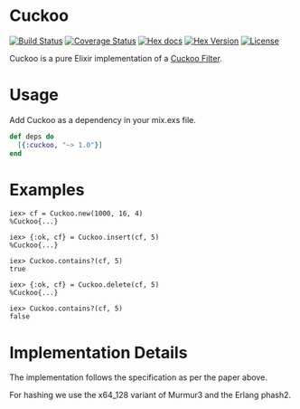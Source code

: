 Cuckoo
======

[![Build Status](https://img.shields.io/circleci/project/github/gmcabrita/cuckoo/master.svg?style=flat)](https://circleci.com/gh/gmcabrita/cuckoo)
[![Coverage Status](https://img.shields.io/coveralls/gmcabrita/cuckoo.svg?style=flat)](https://coveralls.io/r/gmcabrita/cuckoo?branch=master)
[![Hex docs](http://img.shields.io/badge/hex.pm-docs-green.svg?style=flat)](https://hexdocs.pm/cuckoo)
[![Hex Version](http://img.shields.io/hexpm/v/cuckoo.svg?style=flat)](https://hex.pm/packages/cuckoo)
[![License](http://img.shields.io/hexpm/l/cuckoo.svg?style=flat)](https://github.com/gmcabrita/cuckoo/blob/master/LICENSE)

Cuckoo is a pure Elixir implementation of a [Cuckoo Filter](https://www.cs.cmu.edu/~dga/papers/cuckoo-conext2014.pdf).

# Usage

Add Cuckoo as a dependency in your mix.exs file.

```elixir
def deps do
  [{:cuckoo, "~> 1.0"}]
end
```

# Examples

```iex
iex> cf = Cuckoo.new(1000, 16, 4)
%Cuckoo{...}

iex> {:ok, cf} = Cuckoo.insert(cf, 5)
%Cuckoo{...}

iex> Cuckoo.contains?(cf, 5)
true

iex> {:ok, cf} = Cuckoo.delete(cf, 5)
%Cuckoo{...}

iex> Cuckoo.contains?(cf, 5)
false
```

# Implementation Details

The implementation follows the specification as per the paper above.

For hashing we use the x64_128 variant of Murmur3 and the Erlang phash2.
